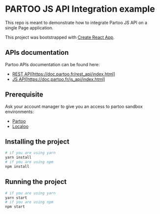 # PARTOO JS API Integration example

This repo is meant to demonstrate how to integrate Partoo JS API on a single Page application.

This project was bootstrapped with [Create React App](https://github.com/facebook/create-react-app).

## APIs documentation

Partoo APIs documentation can be found here:

- [REST API](https://doc.partoo.fr/)[https://doc.partoo.fr/rest_api/index.html]
- [JS API](https://doc.partoo.fr/)[https://doc.partoo.fr/js_api/index.html]

## Prerequisite

Ask your account manager to give you an access to partoo sandbox environments:

- [Partoo](https://sandbox.partoo.co/app)
- [Localoo](https://sandbox.localoo.es/app)

## Installing the project

```bash
# if you are using yarn
yarn install
# if you are using npm
npm install
```

## Running the project

```bash
# if you are using yarn
yarn start
# if you are using npm
npm start
```
